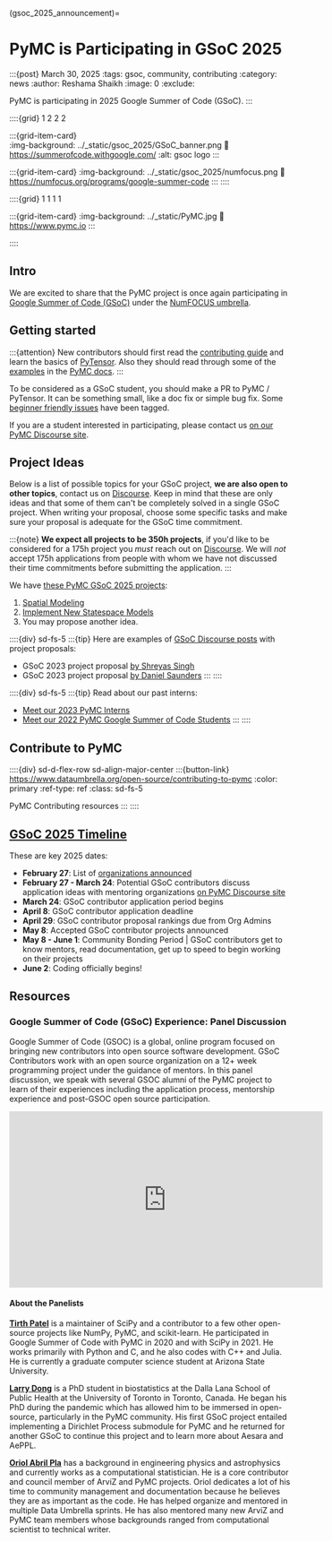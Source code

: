 (gsoc_2025_announcement)=
# PyMC is Participating in GSoC 2025

:::{post} March 30, 2025
:tags: gsoc, community, contributing
:category: news
:author: Reshama Shaikh
:image: 0
:exclude:

PyMC is participating in 2025 Google Summer of Code (GSoC).
:::

::::{grid} 1 2 2 2

:::{grid-item-card}  
:img-background: ../_static/gsoc_2025/GSoC_banner.png
:link: https://summerofcode.withgoogle.com/
:alt: gsoc logo
:::

:::{grid-item-card} 
:img-background: ../_static/gsoc_2025/numfocus.png
:link: https://numfocus.org/programs/google-summer-code
:::
::::

::::{grid} 1 1 1 1

:::{grid-item-card} 
:img-background: ../_static/PyMC.jpg
:link: https://www.pymc.io
:::

::::


## Intro

We are excited to share that the PyMC project is once again participating in [Google Summer of Code (GSoC)](https://opensource.googleblog.com/2025/02/meet-mentoring-organizations-of-gsoc.html) under the [NumFOCUS umbrella](https://github.com/numfocus/gsoc/blob/master/2025/ideas-list.md).

## Getting started

:::{attention}
New contributors should first read the [contributing guide](https://www.pymc.io/projects/docs/en/latest/contributing/index.html) and learn the basics of [PyTensor](https://github.com/pymc-devs/pytensor). Also they should read through some of the [examples](https://docs.pymc.io/projects/examples/en/latest/) in the [PyMC docs](https://docs.pymc.io). 
:::

To be considered as a GSoC student, you should make a PR to PyMC / PyTensor. It can be something small, like a doc fix or simple bug fix. Some [beginner friendly issues](https://github.com/pymc-devs/pymc/labels/beginner%20friendly) have been tagged.

If you are a student interested in participating, please contact us [on our PyMC Discourse site](https://discourse.pymc.io/).

## Project Ideas

Below is a list of possible topics for your GSoC project, **we are also open to other topics**, contact us on [Discourse](https://discourse.pymc.io/).
Keep in mind that these are only ideas and that some of them can't be completely solved in a single GSoC project.
When writing your proposal, choose some specific tasks and make sure your proposal is adequate for the GSoC time commitment. 

:::{note}
   **We expect all projects to be 350h projects**, if you'd like to be considered for a 175h project you _must_ reach out on [Discourse](https://discourse.pymc.io/). We will *not* accept 175h applications from people with whom we have not discussed their time commitments before submitting the application.
:::

We have [these PyMC GSoC 2025 projects](https://github.com/pymc-devs/pymc/wiki/GSoC-2025-projects):

1. [Spatial Modeling](https://github.com/pymc-devs/pymc/wiki/GSoC-2025-projects#spatial-modeling)
1. [Implement New Statespace Models](https://github.com/pymc-devs/pymc/wiki/GSoC-2025-projects#implement-new-statespace-models)
1. You may propose another idea.


::::{div} sd-fs-5
:::{tip}
Here are examples of [GSoC Discourse posts](https://discourse.pymc.io/search?q=gsoc) with project proposals:
- GSoC 2023 project proposal [by Shreyas Singh](https://discourse.pymc.io/t/gsoc-project-2023/11735/7)
- GSoC 2023 project proposal [by Daniel Saunders](https://discourse.pymc.io/t/gsoc-project-2023-spatial-modeling/11760)
:::
::::


::::{div} sd-fs-5
:::{tip}
Read about our past interns:
- [Meet our 2023 PyMC Interns](https://www.pymc.io/blog/blog_gsoc_2023.html)
- [Meet our 2022 PyMC Google Summer of Code Students](https://www.pymc.io/blog/blog_gsoc_2022.html)
:::
::::

## Contribute to PyMC

::::{div} sd-d-flex-row sd-align-major-center
:::{button-link} https://www.dataumbrella.org/open-source/contributing-to-pymc
:color: primary
:ref-type: ref
:class: sd-fs-5

PyMC Contributing resources
:::
::::

## [GSoC 2025 Timeline](https://developers.google.com/open-source/gsoc/timeline)

These are key 2025 dates:  
- **February 27**: List of [organizations announced](https://summerofcode.withgoogle.com/programs/2025/organizations)
- **February 27 - March 24**: Potential GSoC contributors discuss application ideas with mentoring organizations [on PyMC Discourse site](https://discourse.pymc.io/)
- **March 24**: GSoC contributor application period begins
- **April 8**: GSoC contributor application deadline
- **April 29**: GSoC contributor proposal rankings due from Org Admins
- **May 8**: Accepted GSoC contributor projects announced
- **May 8 - June 1**: Community Bonding Period | GSoC contributors get to know mentors, read documentation, get up to speed to begin working on their projects
- **June 2**: Coding officially begins!


## Resources

### Google Summer of Code (GSoC) Experience: Panel Discussion

Google Summer of Code (GSOC) is a global, online program focused on bringing new contributors into open source software development. GSoC Contributors work with an open source organization on a 12+ week programming project under the guidance of mentors. In this panel discussion, we speak with several GSOC alumni of the PyMC project to learn of their experiences including the application process, mentorship experience and post-GSOC open source participation.

<p>
<iframe width="560" height="315" src="https://www.youtube.com/embed/YE-TYJmvbfg" title="PyMC GSOC panel discussion video" frameborder="0" allow="accelerometer; autoplay; clipboard-write; encrypted-media; gyroscope; picture-in-picture; web-share" allowfullscreen>
</iframe>
</p>

#### About the Panelists

**[Tirth Patel](https://www.linkedin.com/in/tirthasheshpatel/)** is a maintainer of SciPy and a contributor to a few other open-source projects like NumPy, PyMC, and scikit-learn. He participated in Google Summer of Code with PyMC in 2020 and with SciPy in 2021. He works primarily with Python and C, and he also codes with C++ and Julia. He is currently a graduate computer science student at Arizona State University.

**[Larry Dong](https://www.linkedin.com/in/larry-dong/)** is a PhD student in biostatistics at the Dalla Lana School of Public Health at the University of Toronto in Toronto, Canada. He began his PhD during the pandemic which has allowed him to be immersed in open-source, particularly in the PyMC community. His first GSoC project entailed implementing a Dirichlet Process submodule for PyMC and he returned for another GSoC to continue this project and to learn more about Aesara and AePPL.

**[Oriol Abril Pla](https://www.linkedin.com/in/oriol-abril-pla-1b9123180/)** has a background in engineering physics and astrophysics and currently works as a computational statistician. He is a core contributor and council member of ArviZ and PyMC projects. Oriol dedicates a lot of his time to community management and documentation because he believes they are as important as the code. He has helped organize and mentored in multiple Data Umbrella sprints. He has also mentored many new ArviZ and PyMC team members whose backgrounds ranged from computational scientist to technical writer.


